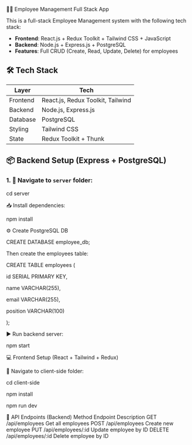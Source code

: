 🧑‍💼 Employee Management Full Stack App

This is a full-stack Employee Management system with the following tech stack:

- **Frontend**: React.js + Redux Toolkit + Tailwind CSS + JavaScript
- **Backend**: Node.js + Express.js + PostgreSQL
- **Features**: Full CRUD (Create, Read, Update, Delete) for employees


## 🛠️ Tech Stack

| Layer     | Tech                                |
|-----------|-------------------------------------|
| Frontend  | React.js, Redux Toolkit, Tailwind   |
| Backend   | Node.js, Express.js                 |
| Database  | PostgreSQL                          |
| Styling   | Tailwind CSS                        |
| State     | Redux Toolkit + Thunk               |

## 📦 Backend Setup (Express + PostgreSQL)

### 1. 📁 Navigate to `server` folder:

cd server

📥 Install dependencies:

npm install

⚙️ Create PostgreSQL DB

CREATE DATABASE employee_db;


Then create the employees table:


CREATE TABLE employees (

  id SERIAL PRIMARY KEY,
  
  name VARCHAR(255),
  
  email VARCHAR(255),
  
  position VARCHAR(100)

);


▶️ Run backend server:

npm start


💻 Frontend Setup (React + Tailwind + Redux)

📁 Navigate to client-side folder:

cd client-side

npm install

npm run dev



🔀 API Endpoints (Backend)
Method	Endpoint	Description
GET	/api/employees	Get all employees
POST	/api/employees	Create new employee
PUT	/api/employees/:id	Update employee by ID
DELETE	/api/employees/:id	Delete employee by ID
